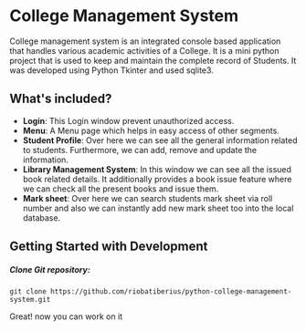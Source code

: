 ﻿# College Management System
College management system is an integrated console based application that handles various academic activities of a College. It is a mini python project that is used to keep and maintain the complete record of Students. It was developed using Python Tkinter and used sqlite3.


## What's included?

- __Login__: This Login window prevent unauthorized access.
- __Menu__: A Menu page which helps in easy access of other segments.
- __Student Profile__: Over here we can see all the general information related to students. Furthermore, we can add, remove and update the information.
- __Library Management System__: In this window we can see all the issued book related details. It additionally provides a book issue feature where we can check all the present books and issue them.
- __Mark sheet__: Over here we can search students mark sheet via roll number and also we can instantly add new mark sheet too into the local database.


## Getting Started with Development


##### Clone Git repository:
```
git clone https://github.com/riobatiberius/python-college-management-system.git
```
Great! now you can work on it 
